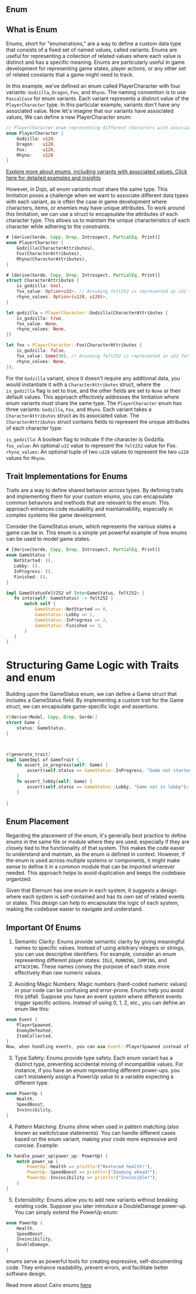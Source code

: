 ## Enum

## What is Enum
Enums, short for "enumerations," are a way to define a custom data type that consists of a fixed set of named values, called variants. Enums are useful for representing a collection of related values where each value is distinct and has a specific meaning. Enums are particularly useful in game development for representing game states, player actions, or any other set of related constants that a game might need to track.

In this example, we've defined an enum called PlayerCharacter with four variants: `Godzilla`, `Dragon`, `Fox`, and `Rhyno`. The naming convention is to use `PascalCase` for enum variants. Each variant represents a distinct value of the `PlayerCharacter` type. In this particular example, variants don't have any associated value. 
Now let's imagine that our variants have associated values, We can define a new PlayerCharacter enum:
```rust
// PlayerCharacter enum representing different characters with associated u128 values.
enum PlayerCharacter {
    Godzilla: u128,
    Dragon:   u128,
    Fox:      u128,
    Rhyno:    u128
}
```
[Explore more about enums, including variants with associated values. Click here for detailed examples and insights](https://book.cairo-lang.org/ch06-01-enums.html)

However, in Dojo, all enum variants must share the same type. This limitation poses a challenge when we want to associate different data types with each variant, as is often the case in game development where characters, items, or enemies may have unique attributes.
To work around this limitation, we can use a struct to encapsulate the attributes of each character type. This allows us to maintain the unique characteristics of each character while adhering to the constraints.

```rust
# [derive(Serde, Copy, Drop, Introspect, PartialEq, Print)]
enum PlayerCharacter {
    Godzilla(CharacterAttributes),
    Fox(CharacterAttributes),
    Rhyno(CharacterAttributes),
}

# [derive(Serde, Copy, Drop, Introspect, PartialEq, Print)]
struct CharacterAttributes {
    is_godzilla: bool,
    fox_value: Option<u32>, // Assuming felt252 is represented as u32 for simplicity
    rhyno_values: Option<(u128, u128)>,
}

let godzilla = PlayerCharacter::Godzilla(CharacterAttributes {
    is_godzilla: true,
    fox_value: None,
    rhyno_values: None,
})

let fox = PlayerCharacter::Fox(CharacterAttributes {
    is_godzilla: false,
    fox_value: Some(90), // Assuming felt252 is represented as u32 for simplicity
    rhyno_values: None,
});
```
For the `Godzilla` variant, since it doesn't require any additional data, you would instantiate it with a `CharacterAttributes` struct, where the `is_godzilla` flag is set to true, and the other fields are set to `None` or their default values. This approach effectively addresses the limitation where enum variants must share the same type.
The `PlayerCharacter` enum has three variants: `Godzilla`, `Fox`, and `Rhyno`. Each variant takes a `CharacterAttributes` struct as its associated value. The `CharacterAttributes` struct contains fields to represent the unique attributes of each character type:

`is_godzilla`: A boolean flag to indicate if the character is Godzilla.      
`fox_value`:  An optional `u32` value to represent the `felt252` value for Fox.  
`rhyno_values`: An optional tuple of two  `u128` values to represent the two `u128` values for `Rhyno`.

## Trait Implementations for Enums

 Traits are a way to define shared behavior across types. By defining traits and implementing them for your custom enums, you can encapsulate common behaviors and methods that are relevant to the enum. This approach enhances code reusability and maintainability, especially in complex systems like game development.

Consider the GameStatus enum, which represents the various states a game can be in. This enum is a simple yet powerful example of how enums can be used to model game states.

 ``` rust
# [derive(Serde, Copy, Drop, Introspect, PartialEq, Print)]
enum GameStatus {
    NotStarted: (),
    Lobby: (),
    InProgress: (),
    Finished: (),
}
```

<!-- We define an into trait -->
 ``` rust
impl GameStatusFelt252 of Into<GameStatus, felt252> {
    fn into(self: GameStatus) -> felt252 {
        match self {
            GameStatus::NotStarted => 0,
            GameStatus::Lobby => 1,
            GameStatus::InProgress => 2,
            GameStatus::Finished => 3,
        }
    }
}
```

# Structuring Game Logic with Traits and enum
Building upon the GameStatus enum, we can define a Game struct that includes a GameStatus field. By implementing a custom trait for the Game struct, we can encapsulate game-specific logic and assertions.
```rust
#[derive(Model, Copy, Drop, Serde)]
struct Game {
    status: GameStatus,
}



#[generate_trait]
impl GameImpl of GameTrait {
    fn assert_in_progress(self: Game) {
        assert(self.status == GameStatus::InProgress, "Game not started");
    }
    fn assert_lobby(self: Game) {
        assert(self.status == GameStatus::Lobby, "Game not in lobby");
    }
   
}
```

## Enum Placement
Regarding the placement of the enum, it's generally best practice to define enums in the same file or module where they are used, especially if they are closely tied to the functionality of that system. This makes the code easier to understand and maintain, as the enum is defined in context. However, if the enum is used across multiple systems or components, it might make sense to define it in a common module that can be imported wherever needed. This approach helps to avoid duplication and keeps the codebase organized.

Given that Eternum has one enum in each system, it suggests a design where each system is self-contained and has its own set of related events or states. This design can help to encapsulate the logic of each system, making the codebase easier to navigate and understand.

## Important Of Enums 
1. Semantic Clarity:
Enums provide semantic clarity by giving meaningful names to specific values. Instead of using arbitrary integers or strings, you can use descriptive identifiers.
For example, consider an enum representing different player states: `IDLE`, `RUNNING`, `JUMPING`, and `ATTACKING`. These names convey the purpose of each state more effectively than raw numeric values.

2. Avoiding Magic Numbers:
Magic numbers (hard-coded numeric values) in your code can be confusing and error-prone. Enums help you avoid this pitfall.
Suppose you have an event system where different events trigger specific actions. Instead of using 0, 1, 2, etc., you can define an enum like this:

``` rust 
enum Event {
    PlayerSpawned,
    EnemyDefeated,
    ItemCollected,
}
Now, when handling events, you can use Event::PlayerSpawned instead of an arbitrary number.
```

3. Type Safety:
Enums provide type safety. Each enum variant has a distinct type, preventing accidental mixing of incompatible values.
For instance, if you have an enum representing different power-ups. you can’t mistakenly assign a PowerUp value to a variable expecting a different type.

```rust
enum PowerUp {
    Health,
    SpeedBoost,
    Invincibility,
}
```
4. Pattern Matching:
Enums shine when used in pattern matching (also known as switch/case statements).
You can handle different cases based on the enum variant, making your code more expressive and concise. Example:
``` rust 
fn handle_power_up(power_up: PowerUp) {
    match power_up {
        PowerUp::Health => println!("Restored health!"),
        PowerUp::SpeedBoost => println!("Zooming ahead!"),
        PowerUp::Invincibility => println!("Invincible!"),
    }
}

```

5. Extensibility:
Enums allow you to add new variants without breaking existing code.
Suppose you later introduce a DoubleDamage power-up. You can simply extend the PowerUp enum:

```Rust
enum PowerUp {
    Health,
    SpeedBoost,
    Invincibility,
    DoubleDamage,
}
```

 enums serve as powerful tools for creating expressive, self-documenting code. They enhance readability, prevent errors, and facilitate better software design.
 
Read more about Cairo enums [here](https://book.cairo-lang.org/ch06-00-enums-and-pattern-matching.html)




